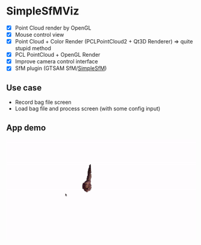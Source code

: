 # SimpleSfMViz

<!-- [![Ubuntu 20 Build](https://github.com/lacie-life/GreenHouseAR/actions/workflows/main.yml/badge.svg)](https://github.com/acie-life/GreenHouseAR/actions/workflows/main.yml) -->

- [x] Point Cloud render by OpenGL
- [x] Mouse control view
- [x] Point Cloud + Color Render (PCLPointCloud2 + Qt3D Renderer) => quite stupid method
- [x] PCL PointCloud + OpenGL Render
- [x] Improve camera control interface
- [x] SfM plugin (GTSAM SfM/[SimpleSfM](https://github.com/lacie-life/visual-slam/tree/main/SfM))

## Use case

- Record bag file screen
- Load bag file and process screen (with some config input)


## App demo

![Demo](/assets/test/hand.gif)

